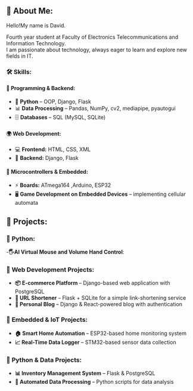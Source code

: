 ## 🌟 About Me:
Hello!My name is David.

Fourth year student at Faculty of Electronics Telecommunications and Information Technology.  
I am passionate about technology, always eager to learn and explore new fields in IT.

### 🛠 Skills:
#### 🚀 Programming & Backend:
- 🐍 **Python** – OOP, Django, Flask
- 📊 **Data Processing** – Pandas, NumPy, cv2, mediapipe, pyautogui
- 🗄️ **Databases** – SQL (MySQL, SQLite)

#### 🌍 Web Development:
- 💻 **Frontend:** HTML, CSS, XML
- 🔧 **Backend:** Django, Flask

#### 🔌 Microcontrollers & Embedded:
- ⚡ **Boards:** ATmega164 ,Arduino, ESP32
-  🖥️ **Game Development on Embedded Devices** – implementing cellular automata
  
## 🚀 Projects:

### 🔹 **Python:**
-**🖐️AI Virtual Mouse and Volume Hand Control**:



### 🔹 **Web Development Projects:**
- **📦 E-commerce Platform** – Django-based web application with PostgreSQL  
- **🔗 URL Shortener** – Flask + SQLite for a simple link-shortening service  
- **📑 Personal Blog** – Django & React-powered blog with authentication  

### 🔹 **Embedded & IoT Projects:**
- **🏠 Smart Home Automation** – ESP32-based home monitoring system  
- **📈 Real-Time Data Logger** – STM32-based sensor data collection  

### 🔹 **Python & Data Projects:**
- **📊 Inventory Management System** – Flask & PostgreSQL  
- **🔄 Automated Data Processing** – Python scripts for data analysis  
